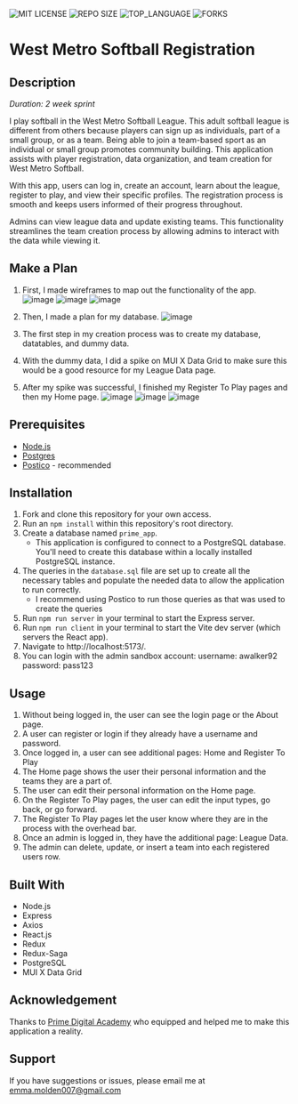![MIT LICENSE](https://img.shields.io/github/license/emolden/prime-solo-project?style=flat-square)
![REPO SIZE](https://img.shields.io/github/repo-size/emolden/prime-solo-project?style=flat-square)
![TOP_LANGUAGE](https://img.shields.io/github/languages/top/emolden/prime-solo-project?style=flat-square)
![FORKS](https://img.shields.io/github/forks/emolden/prime-solo-project?style=social)

# West Metro Softball Registration

## Description
_Duration: 2 week sprint_

I play softball in the West Metro Softball League. This adult softball league is different from others because players can sign up as individuals, part of a small group, or as a team. Being able to join a team-based sport as an individual or small group promotes community building. This application assists with player registration, data organization, and team creation for West Metro Softball.

With this app, users can log in, create an account, learn about the league, register to play, and view their specific profiles. The registration process is smooth and keeps users informed of their progress throughout.

Admins can view league data and update existing teams. This functionality streamlines the team creation process by allowing admins to interact with the data while viewing it.

## Make a Plan
1. First, I made wireframes to map out the functionality of the app.
   ![image](https://github.com/user-attachments/assets/310cbfe4-6ae9-4684-8326-b6efc625142c)
   ![image](https://github.com/user-attachments/assets/1a29e241-b957-43cd-b72c-d09b3ce0d5fa)
   ![image](https://github.com/user-attachments/assets/4e17cf3b-a748-4901-806f-47616cf680d6)

3. Then, I made a plan for my database.
   ![image](https://github.com/user-attachments/assets/b249d887-aa0a-42f6-a6e0-bb97d2408ae1)

4. The first step in my creation process was to create my database, datatables, and dummy data.

5. With the dummy data, I did a spike on MUI X Data Grid to make sure this would be a good resource for my League Data page. 

6. After my spike was successful, I finished my Register To Play pages and then my Home page.
   ![image](https://github.com/user-attachments/assets/f43248fc-ca69-4109-a345-001e10439d4e)
   ![image](https://github.com/user-attachments/assets/946e23f9-ac3e-4efc-9185-d47b2458730f)
   ![image](https://github.com/user-attachments/assets/5cc9f263-c6e8-4aca-b941-a3b540bcb1a8)


## Prerequisites
- [Node.js](https://nodejs.org/en/)
- [Postgres](https://www.postgresql.org/download/)
- [Postico](https://eggerapps.at/postico/v1.php) - recommended

## Installation
1. Fork and clone this repository for your own access.
2. Run an `npm install` within this repository's root directory.
3. Create a database named `prime_app`.
    * This application is configured to connect to a PostgreSQL database. You'll need to create this database within a locally installed PostgreSQL instance.
4. The queries in the `database.sql` file are set up to create all the necessary tables and populate the needed data to allow the application to run correctly.
   * I recommend using Postico to run those queries as that was used to create the queries
5. Run `npm run server` in your terminal to start the Express server.
6. Run `npm run client` in your terminal to start the Vite dev server (which servers the React app).
7. Navigate to http://localhost:5173/.
8. You can login with the admin sandbox account:
    username: awalker92
    password: pass123

## Usage
1. Without being logged in, the user can see the login page or the About page.
2. A user can register or login if they already have a username and password.
3. Once logged in, a user can see additional pages: Home and Register To Play
4. The Home page shows the user their personal information and the teams they are a part of.
5. The user can edit their personal information on the Home page.
6. On the Register To Play pages, the user can edit the input types, go back, or go forward.
7. The Register To Play pages let the user know where they are in the process with the overhead bar.
8. Once an admin is logged in, they have the additional page: League Data.
9. The admin can delete, update, or insert a team into each registered users row. 


## Built With
- Node.js
- Express
- Axios
- React.js
- Redux
- Redux-Saga
- PostgreSQL
- MUI X Data Grid

## Acknowledgement
Thanks to [Prime Digital Academy](https://github.com/PrimeAcademy/) who equipped and helped me to make this application a reality. 


## Support
If you have suggestions or issues, please email me at emma.molden007@gmail.com
